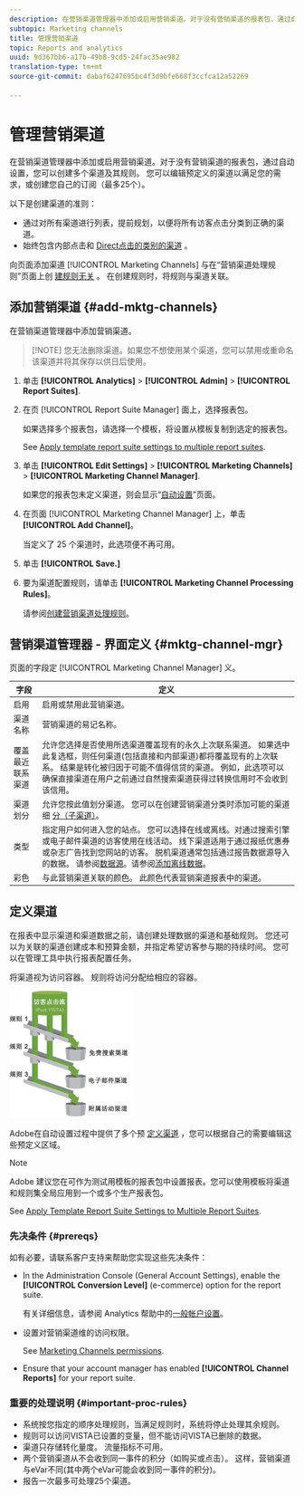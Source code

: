 ```yaml
---
description: 在营销渠道管理器中添加或启用营销渠道。对于没有营销渠道的报表包，通过自动设置，您可以创建多个渠道及其规则。 您可以编辑预定义的渠道以满足您的需求，或创建您自己的订阅（最多25个）。
subtopic: Marketing channels
title: 管理营销渠道
topic: Reports and analytics
uuid: 9d367bb6-a17b-49b8-9cd5-24fac35ae982
translation-type: tm+mt
source-git-commit: dabaf6247695bc4f3d9bfe668f3ccfca12a52269

---
```



# 管理营销渠道

在营销渠道管理器中添加或启用营销渠道。对于没有营销渠道的报表包，通过自动设置，您可以创建多个渠道及其规则。 您可以编辑预定义的渠道以满足您的需求，或创建您自己的订阅（最多25个）。

以下是创建渠道的准则：

* 通过对所有渠道进行列表，提前规划，以便将所有访客点击分类到正确的渠道。
* 始终包含内部点击和 [Direct点击的类别](/help/components/c-marketing-channels/c-faq.md)[的渠道](/help/components/c-marketing-channels/c-faq.md) 。

向页面添加渠道 [!UICONTROL Marketing Channels] 与在“营销渠道处理规则”页面上创 [建规则无关](/help/components/c-marketing-channels/c-rules.md) 。 在创建规则时，将规则与渠道关联。

## 添加营销渠道 {#add-mktg-channels}

在营销渠道管理器中添加营销渠道。

>[!NOTE] 您无法删除渠道。如果您不想使用某个渠道，您可以禁用或重命名该渠道并将其保存以供日后使用。

1. 单击 **[!UICONTROL Analytics]** > **[!UICONTROL Admin]** > **[!UICONTROL Report Suites]**.
1. 在页 [!UICONTROL Report Suite Manager] 面上，选择报表包。

   如果选择多个报表包，请选择一个模板，将设置从模板复制到选定的报表包。

   See [Apply template report suite settings to multiple report suites](/help/components/c-marketing-channels/c-getting-started-mchannel.md).

1. 单击 **[!UICONTROL Edit Settings]** > **[!UICONTROL Marketing Channels]** > **[!UICONTROL Marketing Channel Manager]**.

   如果您的报表包未定义渠道，则会显示“[自动设置](/help/components/c-marketing-channels/c-getting-started-mchannel.md)”页面。

1. 在页面 [!UICONTROL Marketing Channel Manager] 上，单击 **[!UICONTROL Add Channel]**。

   当定义了 25 个渠道时，此选项便不再可用。

1. 单击 **[!UICONTROL Save.]**
1. 要为渠道配置规则，请单击 **[!UICONTROL Marketing Channel Processing Rules]**。

   请参阅[创建营销渠道处理规则](/help/components/c-marketing-channels/c-rules.md)。

## 营销渠道管理器 - 界面定义 {#mktg-channel-mgr}

页面的字段定 [!UICONTROL Marketing Channel Manager] 义。

| 字段 | 定义 |
|--- |--- |
| 启用 | 启用或禁用此营销渠道。 |
| 渠道名称 | 营销渠道的易记名称。 |
| 覆盖最近联系渠道 | 允许您选择是否使用所选渠道覆盖现有的永久上次联系渠道。 如果选中此复选框，则任何渠道(包括直接和内部渠道)都将覆盖现有的上次联系。 结果是转化被归因于可能不值得信贷的渠道。 例如，此选项可以确保直接渠道在用户之前通过自然搜索渠道获得过转换信用时不会收到该信用。 |
| 渠道划分 | 允许您按此值划分渠道。 您可以在创建营销渠道分类时添加可能的渠道细 [分（子渠道）](/help/components/c-marketing-channels/classifictions-mchannel.md)。 |
| 类型 | 指定用户如何进入您的站点。 您可以选择在线或离线。对通过搜索引擎或电子邮件渠道的访客使用在线活动。 线下渠道适用于通过报纸优惠券或杂志广告找到您网站的访客。 脱机渠道通常包括通过报告数据源导入的数据。 请参阅[数据源](https://docs.adobe.com/content/help/zh-Hans/analytics/import/data-sources/datasrc-home.html)。请参阅[添加离线数据](/help/components/c-marketing-channels/c-getting-started-mchannel.md)。 |
| 彩色 | 与此营销渠道关联的颜色。 此颜色代表营销渠道报表中的渠道。 |

## 定义渠道

在报表中显示渠道和渠道数据之前，请创建处理数据的渠道和基础规则。 您还可以为关联的渠道创建成本和预算金额，并指定希望访客参与期的持续时间。 您可以在管理工具中执行报表配置任务。

将渠道视为访问容器。 规则将访问分配给相应的容器。

![](assets/buckets_2.png)

Adobe在自动设置过程中提供了多个预 [定义渠道](/help/components/c-marketing-channels/c-getting-started-mchannel.md) ，您可以根据自己的需要编辑这些预定义区域。

>[!NOTE]
>
>Adobe 建议您在可作为测试用模板的报表包中设置报表。您可以使用模板将渠道和规则集全局应用到一个或多个生产报表包。
>
>See [Apply Template Report Suite Settings to Multiple Report Suites](/help/components/c-marketing-channels/c-getting-started-mchannel.md).

### 先决条件 {#prereqs}

如有必要，请联系客户支持来帮助您实现这些先决条件：

* In the Administration Console (General Account Settings), enable the **[!UICONTROL Conversion Level]** (e-commerce) option for the report suite.

   有关详细信息，请参阅 Analytics 帮助中的[一般帐户设置](https://docs.adobe.com/content/help/zh-Hans/analytics/admin/admin-tools/general-acct-settings-admin.html)。

* 设置对营销渠道维的访问权限。

   See [Marketing Channels permissions](/help/components/c-marketing-channels/c-channel-report-access.md).

* Ensure that your account manager has enabled **[!UICONTROL Channel Reports]** for your report suite.

### 重要的处理说明 {#important-proc-rules}

* 系统按您指定的顺序处理规则，当满足规则时，系统将停止处理其余规则。
* 规则可以访问VISTA已设置的变量，但不能访问VISTA已删除的数据。
* 渠道只存储转化量度。 流量指标不可用。
* 两个营销渠道从不会收到同一事件的积分（如购买或点击）。 这样，营销渠道与eVar不同(其中两个eVar可能会收到同一事件的积分)。
* 报告一次最多可处理25个渠道。

